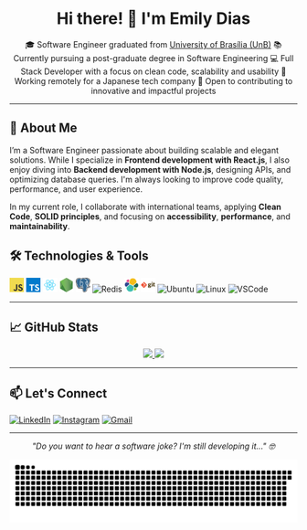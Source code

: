 <h1 align="center">Hi there! 👋 I'm Emily Dias</h1>

<p align="center">
🎓 Software Engineer graduated from <a href="http://www.unb.br" target="_blank">University of Brasília (UnB)</a>  
📚 Currently pursuing a post-graduate degree in Software Engineering  
💻 Full Stack Developer with a focus on clean code, scalability and usability  
🗾 Working remotely for a Japanese tech company  
🤝 Open to contributing to innovative and impactful projects  
</p>

---

## 💼 About Me

I’m a Software Engineer passionate about building scalable and elegant solutions. While I specialize in **Frontend development with React.js**, I also enjoy diving into **Backend development with Node.js**, designing APIs, and optimizing database queries. I'm always looking to improve code quality, performance, and user experience.

In my current role, I collaborate with international teams, applying **Clean Code**, **SOLID principles**, and focusing on **accessibility**, **performance**, and **maintainability**.

## 🛠️ Technologies & Tools

<div>
  <img height="25" src="https://raw.githubusercontent.com/github/explore/main/topics/javascript/javascript.png" alt="JavaScript" />
  <img height="25" src="https://raw.githubusercontent.com/github/explore/main/topics/typescript/typescript.png" alt="TypeScript" />
  <img height="25" src="https://raw.githubusercontent.com/github/explore/main/topics/react/react.png" alt="React" />
  <img height="25" src="https://raw.githubusercontent.com/github/explore/main/topics/nodejs/nodejs.png" alt="Node.js" />
  <img height="25" src="https://raw.githubusercontent.com/github/explore/main/topics/postgresql/postgresql.png" alt="PostgreSQL" />
  <img height="25" src="https://img.icons8.com/color/48/000000/redis.png" alt="Redis" />
  <img height="25" src="https://raw.githubusercontent.com/github/explore/main/topics/elasticsearch/elasticsearch.png" alt="Elasticsearch" />
  <img height="25" src="https://raw.githubusercontent.com/github/explore/main/topics/git/git.png" alt="Git" />
  <img height="25" src="https://img.icons8.com/color/96/000000/ubuntu--v1.png" alt="Ubuntu" />
  <img height="25" src="https://img.icons8.com/color/96/000000/linux.png" alt="Linux" />
  <img height="25" src="https://img.icons8.com/fluent/240/000000/visual-studio-code-2019.png" alt="VSCode" />
</div>

---

## 📈 GitHub Stats

<div align="center">
  <a href="https://github.com/emysdias">
    <img height="180em" src="https://github-readme-stats.vercel.app/api?username=emysdias&show_icons=true&hide_border=true&count_private=true&theme=github_dark" />
    <img height="180em" src="https://github-readme-stats.vercel.app/api/top-langs/?username=emysdias&layout=compact&langs_count=6&hide_border=true&theme=github_dark"/>
  </a>
</div>

---

## 📫 Let's Connect

[![LinkedIn](https://img.shields.io/badge/-emysdias-blue?style=flat-square&logo=Linkedin&logoColor=white&link=https://www.linkedin.com/in/emilydiassousa/)](https://www.linkedin.com/in/emilydiassousa/)
[![Instagram](https://img.shields.io/badge/-emysdias-purple?style=flat-square&logo=instagram&logoColor=white&link=https://instagram.com/emysdias/)](https://www.instagram.com/emysdias/)
[![Gmail](https://img.shields.io/badge/-emilydiassousa26@gmail.com-c14438?style=flat-square&logo=Gmail&logoColor=white&link=mailto:emilydiassousa26@gmail.com)](mailto:emilydiassousa26@gmail.com)

---

<p align="center">
  <em>"Do you want to hear a software joke? I'm still developing it..." 🤓</em>
</p>

<!-- Snake animation -->
<div align="center">
  <img src="https://github.com/emysdias/emysdias/blob/output/github-contribution-grid-snake.svg" alt="snake animation"/>
</div>

